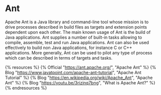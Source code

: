 # Ant

Apache Ant is a Java library and command-line tool whose mission is to drive processes described in build files as targets and extension points dependent upon each other. The main known usage of Ant is the build of Java applications. Ant supplies a number of built-in tasks allowing to compile, assemble, test and run Java applications. Ant can also be used effectively to build non Java applications, for instance C or C++ applications. More generally, Ant can be used to pilot any type of process which can be described in terms of targets and tasks.

{% resources %}
  {% Official "https://ant.apache.org/", "Apache Ant" %}
  {% Blog "https://www.javatpoint.com/apache-ant-tutorial", "Apache Ant Tutorial" %}
  {% Blog "https://en.wikipedia.org/wiki/Apache_Ant", "Apache Ant" %}
  {% Blog "https://youtu.be/3rizinq7bng", "What is Apache Ant?" %}
{% endresources %}
